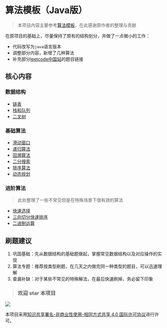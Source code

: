 # 算法模板（Java版）

> 本项目内容主要参考[算法模板](https://github.com/greyireland/algorithm-pattern)，在此感谢原作者的整理与贡献

在原项目的基础上，尽量保持了原有的结构划分，并做了一点微小的工作：

- 代码改写为`java`语言版本
- 调整部分内容，新增了几种算法
- 补充部分[leetcode中国站](https://leetcode-cn.com/)的题目链接

## 核心内容

### 数据结构

- [链表](./data_structure/linked_list.md)
- [栈和队列](./data_structure/stack_queue.md)
- [二叉树](./data_structure/binary_tree.md)

### 基础算法

- [滑动窗口](./basic_algorithm/slide_window.md)
- [递归算法](./basic_algorithm/recursion.md)
- [回溯算法](./basic_algorithm/backtrack.md)
- [二分搜索](./basic_algorithm/binary_search.md)
- [排序算法](./basic_algorithm/sort.md)
- [动态规划](./basic_algorithm/dp.md)

### 进阶算法

> 此处整理了一些不常见但是在特殊场景下很有效的算法

- [快速选择](./advanced_algorithm/quick_select.md)
- [三向切分快速排序](./advanced_algorithm/three_way_quick_sort.md)
- [二进制运算](./advanced_algorithm/binary_op.md)

## 刷题建议

1. 巩固基础：先从数据结构的基础题做起，掌握常见数据结构以及对应操作的实现
2. 算法专题：推荐按类型刷题，在几天之内做完同一种类型的题目，可以迅速理解
3. 查漏补缺：对于某些不常见的特殊解法，在最后快速刷掉，务必留下印象

> ### 欢迎 star 本项目

![](https://licensebuttons.net/l/by-nc-sa/4.0/88x31.png)

本项目采用<a rel="license" href="http://creativecommons.org/licenses/by-nc-sa/4.0/">知识共享署名-非商业性使用-相同方式共享 4.0 国际许可协议</a>进行许可。